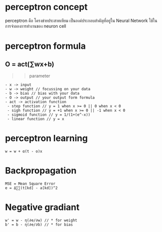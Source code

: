 # perceptron concept
perceptron คือ โครงข่ายประสาทเทียม เป็นองค์ประกอบสำคัญที่อยู่ใน Neural Network
ใช้ในการจำลองการทำงานของ neuron cell

# perceptron formula
## O = act(∑wx+b)
>> parameter
```
- x -> input
- w -> weight // focussing on your data
- b -> bias // bias with your data
- O -> output // your output form formula
- act -> activation function
 - step function // y = 1 when x >= 0 || 0 when x < 0
 - sigh function // y = +1 when x >= 0 || -1 when x < 0
 - sigmoid function // y = 1/(1+(e^-x))
 - linear function // y = x
```

# perceptron learning
```
w = w + α(t - o)x
```

# Backpropagation
```
MSE = Mean Square Error
e = Δ∑∑(t[kd] - a[kd])^2
```
# Negative gradiant
```
w' = w - η(∂e/∂w) // * for weight
b' = b - η(∂e/∂b) // * for bias
```